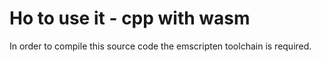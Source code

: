 # Ho to use it - cpp with wasm

In order to compile this source code the emscripten toolchain is required.

